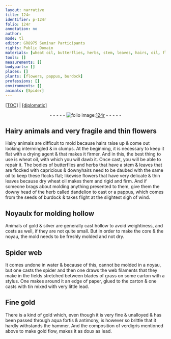 ```yaml
---
layout: narrative
title: 124r
identifier: p-124r
folio: 124r
annotation: no
author:
mode: tl
editor: GR8975 Seminar Participants
rights: Public Domain
materials: [wheat oil, butterflies, herbs, stem, leaves, hairs, oil, flowers, dandelion, gold, silver, water, spider, filaments, grass, carton, paper, tin, lead, aqua fortis, antimony, verdigris]
tools: []
measurements: []
bodyparts: []
places: []
plants: [flowers, pappus, burdock]
professions: []
environments: []
animals: [Spider]
---
```


 <p><a href="{{ site.baseurl }}/translation/">[TOC]</a> | <a href="{{ site.baseurl }}/texts/p-124r_tc/" target="_blank">[diplomatic]</a></p><div class="folio" align="center">- - - - - <a href="http://gallica.bnf.fr/ark:/12148/btv1b10500001g/f253.item.r=" target="_blank"><img src="https://cu-mkp.github.io/2017-workshop-edition/assets/photo-icon.png" alt="folio image: " style="display:inline-block; margin-bottom:-3px;"/>124r</a> - - - - - </div>  
  

## Hairy animals and very fragile and thin <span class="pa">flowers</span>

 
Hairy animals are difficult to mold because hairs raise up & come out looking intermingled & in clumps. At the beginning, it is necessary to keep it flat with a drying agent & that makes it firmer. And in this, the best thing to use is <span class="m">wheat oil</span>, with which you will dawb it. Once cast, you will be able to repair it. The bodies of <span class="m">butterflies</span> and <span class="m">herbs</span> that have a <span class="m">stem</span> & <span class="m">leaves</span> that are flocked with capricious & downy<span class="m">hairs</span> need to be daubed with the same <span class="m">oil</span> to keep these flocks flat; likewise <span class="m">flowers</span> that have very delicate & thin <span class="m">leaves</span> because dry <span class="m">wheat oil</span> makes them and rigid and firm. And if someone brags about molding anything presented to them, give them the downy head of the herb called <span class="m">dandelion</span> to cast or a <span class="pa">pappus</span>, which comes from the seeds of <span class="pa">burdock</span> & takes flight at the slightest sigh of wind.
 
 
  

## Noyaulx for molding hollow

 
Animals of <span class="m">gold</span> & <span class="m">silver</span> are generally cast hollow to avoid weightiness, and costs as well, if they are not quite small. But in order to make the core & the noyau, the mold needs to be freshly molded and not dry.
 
 
  

## <span class="al">Spider</span> web

 
It comes undone in <span class="m">water</span> & because of this, cannot be molded in a noyau, but one casts the <span class="m">spider</span> and then one draws the web <span class="m">filaments</span> that they make in the fields stretched between blades of <span class="m">grass</span> on some <span class="m">carton</span> with a stylus. One makes around it an edge of <span class="m">paper</span>, glued to the <span class="m">carton</span> & one casts with <span class="m">tin</span> mixed with very little <span class="m">lead</span>.
 
 
  

## Fine <span class="m">gold</span> 

 
There is a kind of <span class="m">gold</span> which, even though it is very fine & unalloyed & has been passed through <span class="m">aqua fortis</span> & <span class="m">antimony</span>, is however so brittle that it hardly withstands the hammer. And the composition of <span class="m">verdigris</span> mentioned above to make <span class="m">gold</span> flow, makes it as doux as <span class="m">lead</span>.

 